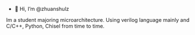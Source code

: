 - 👋 Hi, I’m @zhuanshulz

Im a student majoring microarchitecture. Using verilog language mainly and C/C++, Python, Chisel from time to time.
